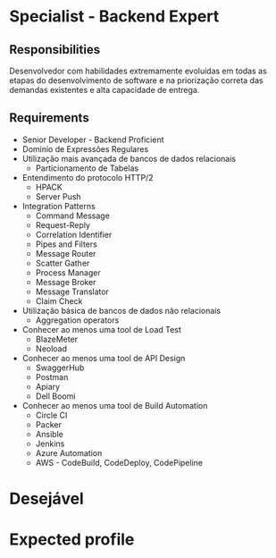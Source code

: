 # Specialist - Backend Expert

## Responsibilities

Desenvolvedor com habilidades extremamente evoluídas em todas as etapas do desenvolvimento de software e na priorização correta das demandas existentes e alta capacidade de entrega.

## Requirements

- Senior Developer - Backend Proficient
- Dominio de Expressões Regulares
- Utilização mais avançada de bancos de dados relacionais
    - Particionamento de Tabelas
- Entendimento do protocolo HTTP/2
    - HPACK
    - Server Push
- Integration Patterns
    - Command Message
    - Request-Reply
    - Correlation Identifier
    - Pipes and Filters
    - Message Router
    - Scatter Gather
    - Process Manager
    - Message Broker
    - Message Translator
    - Claim Check
- Utilização básica de bancos de dados não relacionais
    - Aggregation operators
- Conhecer ao menos uma tool de Load Test
    - BlazeMeter
    - Neoload
- Conhecer ao menos uma tool de API Design
    - SwaggerHub
    - Postman
    - Apiary
    - Dell Boomi
- Conhecer ao menos uma tool de Build Automation
    - Circle CI
    - Packer
    - Ansible
    - Jenkins
    - Azure Automation
    - AWS - CodeBuild, CodeDeploy, CodePipeline

# Desejável

# Expected profile